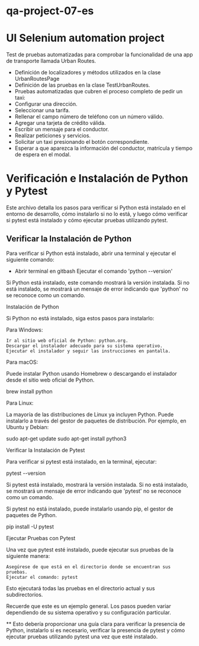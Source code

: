 # qa-project-07-es
# **UI Selenium automation project** 

Test de pruebas automatizadas para comprobar la funcionalidad de una app de transporte llamada Urban Routes. 

- Definición de localizadores y métodos utilizados en la clase UrbanRoutesPage
- Definición de las pruebas en la clase TestUrbanRoutes.
- Pruebas automatizadas que cubren el proceso completo de pedir un taxi:
- Configurar una dirección.
- Seleccionar una tarifa.
- Rellenar el campo número de teléfono con un número válido.
- Agregar una tarjeta de crédito válida.  
- Escribir un mensaje para el conductor.
- Realizar peticiones y servicios.
- Solicitar un taxi presionando el botón correspondiente.
- Esperar a que aparezca la información del conductor, matrícula y tiempo de espera en el modal.

# Verificación e Instalación de Python y Pytest

Este archivo detalla los pasos para verificar si Python está instalado en el entorno de desarrollo, cómo instalarlo si no lo está, y luego cómo verificar si pytest está instalado y cómo ejecutar pruebas utilizando pytest.

## Verificar la Instalación de Python

Para verificar si Python está instalado, abrir una terminal y ejecutar el siguiente comando:

* Abrir terminal en gitbash
Ejecutar el comando 'python --version'

Si Python está instalado, este comando mostrará la versión instalada. Si no está instalado, se mostrará un mensaje de error indicando que 'python' no se reconoce como un comando.

Instalación de Python

Si Python no está instalado, siga estos pasos para instalarlo:

Para Windows:

    Ir al sitio web oficial de Python: python.org.
    Descargar el instalador adecuado para su sistema operativo.
    Ejecutar el instalador y seguir las instrucciones en pantalla.

Para macOS:

Puede instalar Python usando Homebrew o descargando el instalador desde el sitio web oficial de Python.

brew install python

Para Linux:

La mayoría de las distribuciones de Linux ya incluyen Python. Puede instalarlo a través del gestor de paquetes de distribución. Por ejemplo, en Ubuntu y Debian:

sudo apt-get update
sudo apt-get install python3

Verificar la Instalación de Pytest

Para verificar si pytest está instalado, en la terminal, ejecutar:

pytest --version

Si pytest está instalado, mostrará la versión instalada. Si no está instalado, se mostrará un mensaje de error indicando que 'pytest' no se reconoce como un comando.

Si pytest no está instalado, puede instalarlo usando pip, el gestor de paquetes de Python.

pip install -U pytest

Ejecutar Pruebas con Pytest

Una vez que pytest esté instalado, puede ejecutar sus pruebas de la siguiente manera:

    Asegúrese de que está en el directorio donde se encuentran sus pruebas.
    Ejecutar el comando: pytest

Esto ejecutará todas las pruebas en el directorio actual y sus subdirectorios.

Recuerde que este es un ejemplo general. Los pasos pueden variar dependiendo de su sistema operativo y su configuración particular.


**
Esto debería proporcionar una guía clara para verificar la presencia de Python, instalarlo si es necesario, verificar la presencia de pytest y cómo ejecutar pruebas utilizando pytest una vez que esté instalado.





